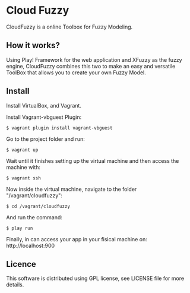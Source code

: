 Cloud Fuzzy
===========

CloudFuzzy is a online Toolbox for Fuzzy Modeling.

How it works?
-----------

Using Play! Framework for the web application and XFuzzy as the fuzzy engine, CloudFuzzy combines
this two to make an easy and versatile ToolBox that allows you to create your own Fuzzy Model.

Install
-------

Install VirtualBox, and Vagrant.

Install Vagrant-vbguest Plugin:

	$ vagrant plugin install vagrant-vbguest
	
Go to the project folder and run:

	$ vagrant up
	
Wait until it finishes setting up the virtual machine and then access the machine with:

	$ vagrant ssh
	
Now inside the virtual machine, navigate to the folder "/vagrant/cloudfuzzy":

	$ cd /vagrant/cloudfuzzy
	
And run the command:

	$ play run
	

Finally, in can access your app in your fisical machine on: http://localhost:900


Licence
-------

This software is distributed using GPL license, see LICENSE file for more details.
